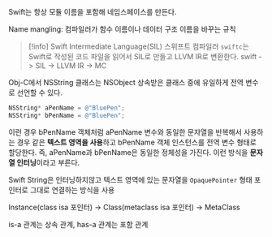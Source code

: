 Swift는 항상 모듈 이름을 포함해 네임스페이스를 만든다.

Name mangling: 컴파일러가 함수 이름이나 데이터 구조 이름을 바꾸는 규칙

> [!info] Swift Intermediate Language(SIL)
> 스위프트 컴파일러 `swiftc`는 Swift로 작성된 코드 파일을 읽어서 SIL로 만들고 LLVM IR로 변환한다.
> swift -> SIL -> LLVM IR -> MC

Obj-C에서 NSString 클래스는 NSObject 상속받은 클래스 중에 유일하게 전역 변수로 선언할 수 있다.

```objective-c
NSString* aPenName = @"BluePen";
NSString* bPenName = @"BluePen";
```

이런 경우 bPenName 객체처럼 aPenName 변수와 동일한 문자열을 반복해서 사용하는 경우 같은 **텍스트 영역을 사용**하고 bPenName 객체 인스턴스를 전역 변수 형태로 할당한다. 즉, aPenName과 bPenName은 동일한 정체성을 가진다. 이런 방식을 **문자열 인터닝**이라고 부른다.

Swift String은 인터닝하지않고 텍스트 영역에 있는 문자열을 `OpaquePointer` 형태 포인터로 그대로 연결하는 방식을 사용

Instance(class isa 포인터) -> Class(metaclass isa 포인터) -> MetaClass

is-a 관계는 상속 관계, has-a 관계는 포함 관계 